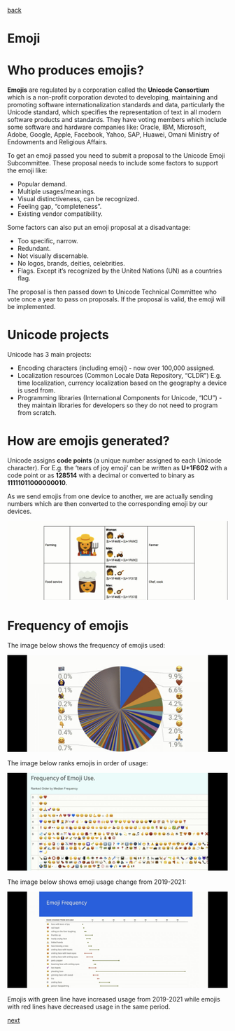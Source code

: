 [back](00.main.md)
# Emoji

# Who produces emojis?

**Emojis** are regulated by a corporation called the **Unicode Consortium** which is a non-profit corporation devoted to developing, maintaining and promoting software internationalization standards and data, particularly the Unicode standard, which specifies the representation of text in all modern software products and standards. They have voting members which include some software and hardware companies like: Oracle, IBM, Microsoft, Adobe, Google, Apple, Facebook, Yahoo, SAP, Huawei, Omani Ministry of Endowments and Religious Affairs.

To get an emoji passed you need to submit a proposal to the Unicode Emoji Subcommittee. These proposal needs to include some factors to support the emoji like:

- Popular demand.
- Multiple usages/meanings.
- Visual distinctiveness, can be recognized.
- Feeling gap, “completeness”.
- Existing vendor compatibility.

Some factors can also put an emoji proposal at a disadvantage:

- Too specific, narrow.
- Redundant.
- Not visually discernable.
- No logos, brands, deities, celebrities.
- Flags. Except it’s recognized by the United Nations (UN) as a countries flag.

The proposal is then passed down to Unicode Technical Committee who vote once a year to pass on proposals. If the proposal is valid, the emoji will be implemented.

# Unicode projects

Unicode has 3 main projects:

- Encoding characters (including emoji) - now over 100,000 assigned.
- Localization resources (Common Locale Data Repository, “CLDR”) E.g. time localization, currency localization based on the geography a device is used from.
- Programming libraries (International Components for Unicode, “ICU”) - they maintain libraries for developers so they do not need to program from scratch.

# How are emojis generated?

Unicode assigns **code points** (a unique number assigned to each Unicode character). For E.g. the ‘tears of joy emoji’ can be written as **U+1F602** with a code point or as **128514** with a decimal or converted to binary as **11111011000000010**. 

As we send emojis from one device to another, we are actually sending numbers which are then converted to the corresponding emoji by our devices.

![Screenshot (234).png](Screenshot_(234).png)

# Frequency of emojis

The image below shows the frequency of emojis used:

![IMG_2667.jpeg](screenshot_IMG_2667.jpeg)

The image below ranks emojis in order of usage:

![IMG_2668.jpeg](screenshot_IMG_2668.jpeg)

The image below shows emoji usage change from 2019-2021:

![Emojis with green line have increased usage from 2019-2021 while emojis with red lines have decreased usage in the same period.](screenshot_IMG_2669.jpeg)

Emojis with green line have increased usage from 2019-2021 while emojis with red lines have decreased usage in the same period.

[next](12.cybersecurity.md)